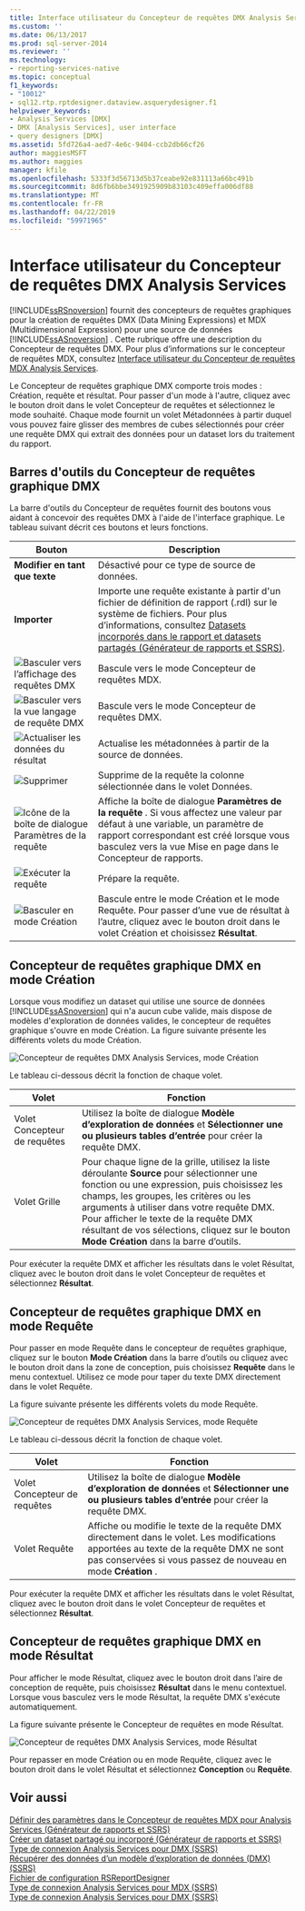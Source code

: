 ```yaml
---
title: Interface utilisateur du Concepteur de requêtes DMX Analysis Services | Microsoft Docs
ms.custom: ''
ms.date: 06/13/2017
ms.prod: sql-server-2014
ms.reviewer: ''
ms.technology:
- reporting-services-native
ms.topic: conceptual
f1_keywords:
- "10012"
- sql12.rtp.rptdesigner.dataview.asquerydesigner.f1
helpviewer_keywords:
- Analysis Services [DMX]
- DMX [Analysis Services], user interface
- query designers [DMX]
ms.assetid: 5fd726a4-aed7-4e6c-9404-ccb2db66cf26
author: maggiesMSFT
ms.author: maggies
manager: kfile
ms.openlocfilehash: 5333f3d56713d5b37ceabe92e831113a66bc491b
ms.sourcegitcommit: 8d6fb6bbe3491925909b83103c409effa006df88
ms.translationtype: MT
ms.contentlocale: fr-FR
ms.lasthandoff: 04/22/2019
ms.locfileid: "59971965"
---
```

# <a name="analysis-services-dmx-query-designer-user-interface"></a>Interface utilisateur du Concepteur de requêtes DMX Analysis Services
  [!INCLUDE[ssRSnoversion](../../includes/ssrsnoversion-md.md)] fournit des concepteurs de requêtes graphiques pour la création de requêtes DMX (Data Mining Expressions) et MDX (Multidimensional Expression) pour une source de données [!INCLUDE[ssASnoversion](../../../includes/ssasnoversion-md.md)] . Cette rubrique offre une description du Concepteur de requêtes DMX. Pour plus d’informations sur le concepteur de requêtes MDX, consultez [Interface utilisateur du Concepteur de requêtes MDX Analysis Services](analysis-services-mdx-query-designer-user-interface.md).  
  
 Le Concepteur de requêtes graphique DMX comporte trois modes : Création, requête et résultat. Pour passer d'un mode à l'autre, cliquez avec le bouton droit dans le volet Concepteur de requêtes et sélectionnez le mode souhaité. Chaque mode fournit un volet Métadonnées à partir duquel vous pouvez faire glisser des membres de cubes sélectionnés pour créer une requête DMX qui extrait des données pour un dataset lors du traitement du rapport.  
  
## <a name="graphical-dmx-query-designer-toolbar"></a>Barres d'outils du Concepteur de requêtes graphique DMX  
 La barre d'outils du Concepteur de requêtes fournit des boutons vous aidant à concevoir des requêtes DMX à l'aide de l'interface graphique. Le tableau suivant décrit ces boutons et leurs fonctions.  
  
|Bouton|Description|  
|------------|-----------------|  
|**Modifier en tant que texte**|Désactivé pour ce type de source de données.|  
|**Importer**|Importe une requête existante à partir d'un fichier de définition de rapport (.rdl) sur le système de fichiers. Pour plus d’informations, consultez [Datasets incorporés dans le rapport et datasets partagés &#40;Générateur de rapports et SSRS&#41;](report-embedded-datasets-and-shared-datasets-report-builder-and-ssrs.md).|  
|![Basculer vers l’affichage des requêtes DMX](../../analysis-services/media/rsqdicon-commandtypemdx.gif "Basculer vers l’affichage des requêtes DMX")|Bascule vers le mode Concepteur de requêtes MDX.|  
|![Basculer vers la vue langage de requête DMX](../media/rsqdicon-commandtypedmx.gif "Basculer vers la vue langage de requête DMX")|Bascule vers le mode Concepteur de requêtes DMX.|  
|![Actualiser les données du résultat](../../analysis-services/media/rsqdicon-refresh.gif "Actualiser les données du résultat")|Actualise les métadonnées à partir de la source de données.|  
|![Supprimer](../../analysis-services/media/rsqdicon-delete.gif "Supprimer")|Supprime de la requête la colonne sélectionnée dans le volet Données.|  
|![Icône de la boîte de dialogue Paramètres de la requête](../../analysis-services/media/iconqueryparameter.gif "Icône de la boîte de dialogue Paramètres de la requête")|Affiche la boîte de dialogue **Paramètres de la requête** . Si vous affectez une valeur par défaut à une variable, un paramètre de rapport correspondant est créé lorsque vous basculez vers la vue Mise en page dans le Concepteur de rapports.|  
|![Exécuter la requête](../../analysis-services/media/rsqdicon-run.gif "Exécuter la requête")|Prépare la requête.|  
|![Basculer en mode Création](../../analysis-services/media/rsqdicon-designmode.gif "Basculer en mode Design")|Bascule entre le mode Création et le mode Requête. Pour passer d’une vue de résultat à l’autre, cliquez avec le bouton droit dans le volet Création et choisissez **Résultat**.|  
  
## <a name="graphical-dmx-query-designer-in-design-mode"></a>Concepteur de requêtes graphique DMX en mode Création  
 Lorsque vous modifiez un dataset qui utilise une source de données [!INCLUDE[ssASnoversion](../../../includes/ssasnoversion-md.md)] qui n'a aucun cube valide, mais dispose de modèles d'exploration de données valides, le concepteur de requêtes graphique s'ouvre en mode Création. La figure suivante présente les différents volets du mode Création.  
  
 ![Concepteur de requêtes DMX Analysis Services, mode Création](../media/rsqd-dsawas-dmx-designmode.gif "Concepteur de requêtes DMX Analysis Services, mode Création")  
  
 Le tableau ci-dessous décrit la fonction de chaque volet.  
  
|Volet|Fonction|  
|----------|--------------|  
|Volet Concepteur de requêtes|Utilisez la boîte de dialogue **Modèle d’exploration de données** et **Sélectionner une ou plusieurs tables d’entrée** pour créer la requête DMX.|  
|Volet Grille|Pour chaque ligne de la grille, utilisez la liste déroulante **Source** pour sélectionner une fonction ou une expression, puis choisissez les champs, les groupes, les critères ou les arguments à utiliser dans votre requête DMX. Pour afficher le texte de la requête DMX résultant de vos sélections, cliquez sur le bouton **Mode Création** dans la barre d’outils.|  
  
 Pour exécuter la requête DMX et afficher les résultats dans le volet Résultat, cliquez avec le bouton droit dans le volet Concepteur de requêtes et sélectionnez **Résultat**.  
  
## <a name="graphical-dmx-query-designer-in-query-mode"></a>Concepteur de requêtes graphique DMX en mode Requête  
 Pour passer en mode Requête dans le concepteur de requêtes graphique, cliquez sur le bouton **Mode Création** dans la barre d’outils ou cliquez avec le bouton droit dans la zone de conception, puis choisissez **Requête** dans le menu contextuel. Utilisez ce mode pour taper du texte DMX directement dans le volet Requête.  
  
 La figure suivante présente les différents volets du mode Requête.  
  
 ![Concepteur de requêtes DMX Analysis Services, mode Requête](../media/rsqd-dsawas-dmx-querymode.gif "Concepteur de requêtes DMX Analysis Services, mode Requête")  
  
 Le tableau ci-dessous décrit la fonction de chaque volet.  
  
|Volet|Fonction|  
|----------|--------------|  
|Volet Concepteur de requêtes|Utilisez la boîte de dialogue **Modèle d’exploration de données** et **Sélectionner une ou plusieurs tables d’entrée** pour créer la requête DMX.|  
|Volet Requête|Affiche ou modifie le texte de la requête DMX directement dans le volet. Les modifications apportées au texte de la requête DMX ne sont pas conservées si vous passez de nouveau en mode **Création** .|  
  
 Pour exécuter la requête DMX et afficher les résultats dans le volet Résultat, cliquez avec le bouton droit dans le volet Concepteur de requêtes et sélectionnez **Résultat**.  
  
## <a name="graphical-dmx-query-designer-in-result-mode"></a>Concepteur de requêtes graphique DMX en mode Résultat  
 Pour afficher le mode Résultat, cliquez avec le bouton droit dans l’aire de conception de requête, puis choisissez **Résultat** dans le menu contextuel. Lorsque vous basculez vers le mode Résultat, la requête DMX s'exécute automatiquement.  
  
 La figure suivante présente le Concepteur de requêtes en mode Résultat.  
  
 ![Concepteur de requêtes DMX Analysis Services, mode Résultat](../media/rsqd-dsawas-dmx-resultmode.gif "Concepteur de requêtes DMX Analysis Services, mode Résultat")  
  
 Pour repasser en mode Création ou en mode Requête, cliquez avec le bouton droit dans le volet Résultat et sélectionnez **Conception** ou **Requête**.  
  
## <a name="see-also"></a>Voir aussi  
 [Définir des paramètres dans le Concepteur de requêtes MDX pour Analysis Services &#40;Générateur de rapports et SSRS&#41;](define-parameters-in-the-mdx-query-designer-for-analysis-services.md)   
 [Créer un dataset partagé ou incorporé &#40;Générateur de rapports et SSRS&#41;](create-a-shared-dataset-or-embedded-dataset-report-builder-and-ssrs.md)   
 [Type de connexion Analysis Services pour DMX &#40;SSRS&#41;](analysis-services-connection-type-for-dmx-ssrs.md)   
 [Récupérer des données d’un modèle d’exploration de données &#40;DMX&#41; &#40;SSRS&#41;](retrieve-data-from-a-data-mining-model-dmx-ssrs.md)   
 [Fichier de configuration RSReportDesigner](../report-server/rsreportdesigner-configuration-file.md)   
 [Type de connexion Analysis Services pour MDX &#40;SSRS&#41;](analysis-services-connection-type-for-mdx-ssrs.md)   
 [Type de connexion Analysis Services pour DMX &#40;SSRS&#41;](analysis-services-connection-type-for-dmx-ssrs.md)  
  
  
